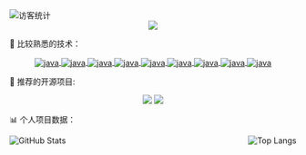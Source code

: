 <!-- 访客数统计徽标 -->
<div align="left">
  <img src="https://visitor-badge.glitch.me/badge?page_id=BeMax92" alt="访客统计" /></div>

<!-- 敲代码的图片 -->
<div align="center" ><img order-radius="100px" src="https://cdn.jsdelivr.net/gh/sun0225SUN/photos/images/202108300019556.gif"/></div>
 

💪 比较熟悉的技术：
<div align="center">
<a href="https://img.shields.io/badge/Java-lightgrey">
  <img align="center" alt="java" src="https://img.shields.io/badge/Java-lightgrey" />
</a>
<a href="https://img.shields.io/badge/Redis-red">
  <img align="center" alt="java" src="https://img.shields.io/badge/Redis-red" />
</a>
<a href="https://img.shields.io/badge/Mysql-9cf">
  <img align="center" alt="java" src="https://img.shields.io/badge/Mysql-9cf" />
</a>
<a href="https://img.shields.io/badge/PostgreSQL-orange">
  <img align="center" alt="java" src="https://img.shields.io/badge/PostgreSQL-orange" />
</a>
<a href="https://img.shields.io/badge/RocketMQ-blue">
  <img align="center" alt="java" src="https://img.shields.io/badge/RocketMQ-blue" />
</a>
 <a href="https://img.shields.io/badge/Zookeeper-pink">
  <img align="center" alt="java" src="https://img.shields.io/badge/Zookeeper-pink" />
</a>
 <a href="https://img.shields.io/badge/Spring-purple">
  <img align="center" alt="java" src="https://img.shields.io/badge/Spring-purple" />
</a>
<a href="https://img.shields.io/badge/Dubbo-ff69b4">
  <img align="center" alt="java" src="https://img.shields.io/badge/Dubbo-ff69b4" />
</a>
 <a href="https://img.shields.io/badge/Mybatis-yellow">
  <img align="center" alt="java" src="https://img.shields.io/badge/Mybatis-yellow" />
</a>
</div>

🚀 推荐的开源项目:  
  <!-- 比较好的开源项目卡片 -->
<div align="center">
<a href="https://github.com/BeMax92/java-sql-generator">
  <img src="https://github-readme-stats.vercel.app/api/pin/?username=BeMax92&repo=java-sql-generator&theme=blue&hide_border=true" /></a>
<a href="https://github.com/BeMax92/Affine">
  <img src="https://github-readme-stats.vercel.app/api/pin/?username=BeMax92&repo=Affine&theme=blue&hide_border=true" /></a>
</div>

📊 个人项目数据：
<div>
  <a href="https://github.com/BeMax92">
  <img align="left" alt="GitHub Stats" src="https://github-readme-stats.vercel.app/api?username=BeMax92&show_icons=true&theme=buefy&include_all_commits=false" />
</a>
<a href="https://github.com/BeMax92">
  <img align="right" alt="Top Langs" src="https://github-readme-stats.vercel.app/api/top-langs/?username=BeMax92" />
</a>
</div>
